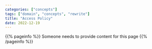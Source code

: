 ```yaml
---
categories: ["concepts"]
tags: ["domain", "concepts", "rewrite"]
title: "Access Policy"
date: 2022-12-19
---
```


{{% pageinfo %}}
Someone needs to provide content for this page
{{% /pageinfo %}}
